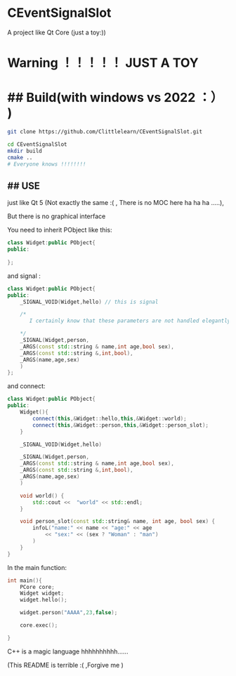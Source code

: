 # CEventSignalSlot

A project like Qt Core (just a toy:))

# Warning ！！！！！ JUST A TOY

# ## Build(with windows vs 2022 ：） )

```bash
git clone https://github.com/Clittlelearn/CEventSignalSlot.git

cd CEventSignalSlot
mkdir build
cmake ..
# Everyone knows !!!!!!!! 
```

## ## USE

just like Qt 5 (Not exactly the same :( , There is no MOC here ha ha ha .....),

But there is no graphical interface

You need to inherit PObject like this:

```cpp
class Widget:public PObject{
public:
    
};
```

and signal :

```cpp
class Widget:public PObject{
public:
    _SIGNAL_VOID(Widget,hello) // this is signal

    /*
       I certainly know that these parameters are not handled elegantly enough

    */
    _SIGNAL(Widget,person,
    _ARGS(const std::string & name,int age,bool sex),
    _ARGS(const std::string &,int,bool),
    _ARGS(name,age,sex)
    )
};
```

and connect:

```cpp
class Widget:public PObject{
public:
    Widget(){
        connect(this,&Widget::hello,this,&Widget::world);
        connect(this,&Widget::person,this,&Widget::person_slot);
    }

    _SIGNAL_VOID(Widget,hello)

    _SIGNAL(Widget,person,
    _ARGS(const std::string & name,int age,bool sex),
    _ARGS(const std::string &,int,bool),
    _ARGS(name,age,sex)
    )

    void world() {
        std::cout <<  "world" << std::endl;
    }

    void person_slot(const std::string& name, int age, bool sex) {
        infoL("name:" << name << "age:" << age
            << "sex:" << (sex ? "Woman" : "man")
        )
    }
}
```

In the  main function:

```cpp
int main(){
    PCore core;
    Widget widget;
    widget.hello();

    widget.person("AAAA",23,false);

    core.exec();

}
```

C++ is a magic language hhhhhhhhhh......

(This README is terrible :( ,Forgive me )
